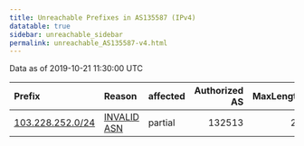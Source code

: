 ```yaml
---
title: Unreachable Prefixes in AS135587 (IPv4)
datatable: true
sidebar: unreachable_sidebar
permalink: unreachable_AS135587-v4.html
---
```


Data as of 2019-10-21 11:30:00 UTC


<div class="datatable-begin"></div>

| Prefix                                                     | Reason                                                                                                   | affected   |   Authorized AS |   MaxLength | Anchor                                       |   unreachable /24s |
|:-----------------------------------------------------------|:---------------------------------------------------------------------------------------------------------|:-----------|----------------:|------------:|:---------------------------------------------|-------------------:|
| [103.228.252.0/24](https://stat.ripe.net/103.228.252.0/24) | [INVALID ASN](https://rpki-validator.ripe.net/announcement-preview?asn=AS135587&prefix=103.228.252.0/24) | partial    |          132513 |          24 | [APNIC](unreachable_APNIC_RPKI_Root-v4.html) |                  1 |

<div class="datatable-end"></div>